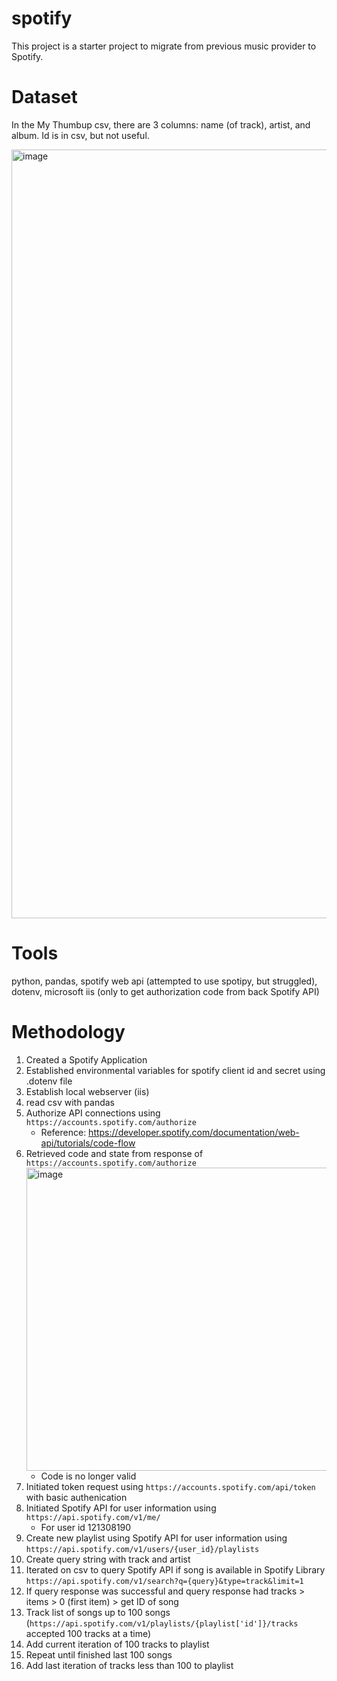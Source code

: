 # spotify

This project is a starter project to migrate from previous music provider to Spotify.  

# Dataset
In the My Thumbup csv, there are 3 columns: name (of track), artist, and album. Id is in csv, but not useful.

<img width="1230" alt="image" src="https://github.com/minoseah629/spotify/assets/1980068/e0891ada-6dc3-4a7f-ab1c-ea0a25435862">

# Tools 
python, pandas, spotify web api (attempted to use spotipy, but struggled), dotenv, microsoft iis (only to get authorization code from back Spotify API)

# Methodology

1. Created a Spotify Application 
2. Established environmental variables for spotify client id and secret using .dotenv file
3. Establish local webserver (iis)
4. read csv with pandas
5. Authorize API connections using `https://accounts.spotify.com/authorize`
   * Reference: https://developer.spotify.com/documentation/web-api/tutorials/code-flow
6. Retrieved code and state from response of `https://accounts.spotify.com/authorize`
   <img width="485" alt="image" src="https://github.com/minoseah629/spotify/assets/1980068/c697f276-f8a6-4bb0-b7b6-6898fc75718c">
   * Code is no longer valid
8. Initiated token request using `https://accounts.spotify.com/api/token` with basic authenication
9. Initiated Spotify API for user information using `https://api.spotify.com/v1/me/`
   * For user id 121308190
10. Create new playlist using Spotify API for user information using `https://api.spotify.com/v1/users/{user_id}/playlists`
11. Create query string with track and artist
12. Iterated on csv to query Spotify API if song is available in Spotify Library `https://api.spotify.com/v1/search?q={query}&type=track&limit=1`
13. If query response was successful and query response had tracks > items > 0 (first item) > get ID of song
14. Track list of songs up to 100 songs (`https://api.spotify.com/v1/playlists/{playlist['id']}/tracks` accepted 100 tracks at a time)
15. Add current iteration of 100 tracks to playlist
16. Repeat until finished last 100 songs
17. Add last iteration of tracks less than 100 to playlist
